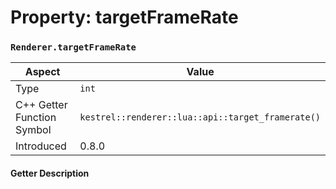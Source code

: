 
# Property: targetFrameRate
### `Renderer.targetFrameRate`

| Aspect | Value |
| --- | --- |
| Type | `int` |
| C++ Getter Function Symbol | `kestrel::renderer::lua::api::target_framerate()` |
| Introduced | 0.8.0 |

#### Getter Description

